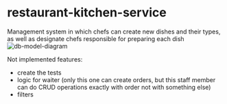 # restaurant-kitchen-service
Management system in which chefs can create new dishes and their types, as well as designate chefs responsible for preparing each dish
![db-model-diagram](restaurant-kitchen-service-diagram.drawio)

Not implemented features:
 - create the tests
 - logic for waiter (only this one can create orders, but this staff member can do CRUD operations exactly with order not with something else)
 - filters
